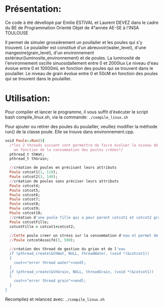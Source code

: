 # Présentation:
Ce code à été dévellopé par Emilie ESTIVAL et Laurent DEVEZ
dans le cadre du BE de Programmation Orienté Objet de 4°année AE-SE à l'INSA TOULOUSE

Il permet de simuler grossièrement un poullailer et les poules qui s'y trouvent. 
Le poulailler est constitué d'un abreuvoir(water_level), d'une mangeoire(grain_level), 
d'un environnement extérieur(luminosite_environnement) et de poules.
La luminosité de l'environnement oscille sinuosidallement entre 0 et 2000lux
Le niveau d'eau évolue entre 0 et 10000mL en fonction des poules qui se trouvent dans le poulailler.
Le niveau de grain évolue entre 0 et 50cM en fonction des poules qui se trouvent dans le poulailler.

# Utilisation:

Pour compiler et lancer le programme, il vous suffit d'éxécuter le script bash compile_linux.sh,
via la commande: `./compile_linux.sh`

Pour ajouter ou retirer des poules du poulailler, veuillez modifier la méthode run() de la classe poule.
Elle se trouve dans environnement.cpp.
```ruby
void Poule::Run(){
  /*les 2 threads suivant vont permettre de faire évoluer le niveau de grain et d'eau
	en fonction de la consommation des poules créées*/
  pthread_t thWat;
  pthread_t thGrain;

  //création de poules en précisant leurs attributs
  Poule cotcot1(1, 110);
  Poule cotcot2(3, 140);
  //création de poules sans préciser leurs attributs 
  Poule cotcot4;
  Poule cotcot5;
  Poule cotcot6;
  Poule cotcot7;
  Poule cotcot8;
  Poule cotcot9;
  Poule cotcot10;
  //création d'une poule fille qui a pour parent cotcot1 et cotcot2 grace à la surcharge de l'opérateur '+'
  Poule cotcotFille;
  cotcotFille = cotcot1+cotcot2;
  
  //Cette poule creer un stress sur la consommation d'eau et permet de tester l'"exception eau"
  //Poule cotcotAssoifé(3, 500); 

  //création des thread de gestion du grian et de l'eau
  if (pthread_create(&thWat, NULL, threadWater, (void *)&cotcot1))
  {
    cout<<"error thread water"<<endl;
  }
  if (pthread_create(&thGrain, NULL, threadGrain, (void *)&cotcot1))
  {
    cout<<"error thread grain"<<endl;
  }
}
```
Recompilez et relancez avec: `./compile_linux.sh`
